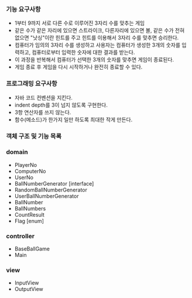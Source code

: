 ### **기능 요구사항**

- 1부터 9까지 서로 다른 수로 이루어진 3자리 수를 맞추는 게임
- 같은 수가 같은 자리에 있으면 스트라이크, 다른자리에 있으면 볼, 같은 수가 전혀 없으면 "낫싱"이란 힌트를 주고 힌트를 이용해서 3자리 수를 맞추면 승리한다.
- 컴퓨터가 임의의 3자리 수를 생성하고 사용자는 컴퓨터가 생성한 3개의 숫자를 입력하고, 컴퓨터로부터 입력한 숫자에 대한 결과를 받는다.
- 이 과정을 반복해서 컴퓨터가 선택한 3개의 숫자를 맞추면 게임이 종료된다.
- 게임 종료 후 게임을 다시 시작하거나 완전히 종료할 수 있다.

### 프로그래밍 요구사항

- 자바 코드 컨벤션을 지킨다.
- indent depth를 3이 넘지 않도록 구현한다.
- 3항 연산자를 쓰지 않는다.
- 함수(메소드)가 한가지 일만 하도록 최대한 작게 만든다.

### 객체 구조 및 기능 목록
### domain
- PlayerNo
- ComputerNo
- UserNo
- BallNumberGenerator [interface]
- RandomBallNumberGenerator
- UserBallNumberGenerator
- BallNumber
- BallNumbers
- CountResult
- Flag [enum]

### controller
- BaseBallGame
- Main

### view
- InputView
- OutputView
